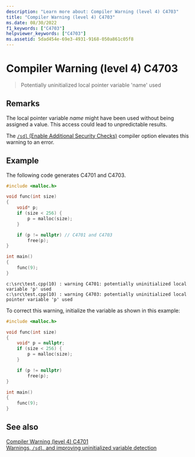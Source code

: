 ```yaml
---
description: "Learn more about: Compiler Warning (level 4) C4703"
title: "Compiler Warning (level 4) C4703"
ms.date: 08/30/2022
f1_keywords: ["C4703"]
helpviewer_keywords: ["C4703"]
ms.assetid: 5dad454e-69e3-4931-9168-050a861c05f8
---
```

# Compiler Warning (level 4) C4703

> Potentially uninitialized local pointer variable 'name' used

## Remarks

The local pointer variable *name* might have been used without being assigned a value. This access could lead to unpredictable results.

The [`/sdl` (Enable Additional Security Checks)](../../build/reference/sdl-enable-additional-security-checks.md) compiler option elevates this warning to an error.

## Example

The following code generates C4701 and C4703.

```cpp
#include <malloc.h>

void func(int size)
{
    void* p;
    if (size < 256) {
        p = malloc(size);
    }

    if (p != nullptr) // C4701 and C4703
        free(p);
}

int main()
{
    func(9);
}
```

```Output
c:\src\test.cpp(10) : warning C4701: potentially uninitialized local variable 'p' used
c:\src\test.cpp(10) : warning C4703: potentially uninitialized local pointer variable 'p' used
```

To correct this warning, initialize the variable as shown in this example:

```cpp
#include <malloc.h>

void func(int size)
{
    void* p = nullptr;
    if (size < 256) {
        p = malloc(size);
    }

    if (p != nullptr)
        free(p);
}

int main()
{
    func(9);
}
```

## See also

[Compiler Warning (level 4) C4701](../../error-messages/compiler-warnings/compiler-warning-level-4-c4701.md)\
[Warnings, `/sdl`, and improving uninitialized variable detection](https://www.microsoft.com/security/blog/2012/06/06/warnings-sdl-and-improving-uninitialized-variable-detection/)
